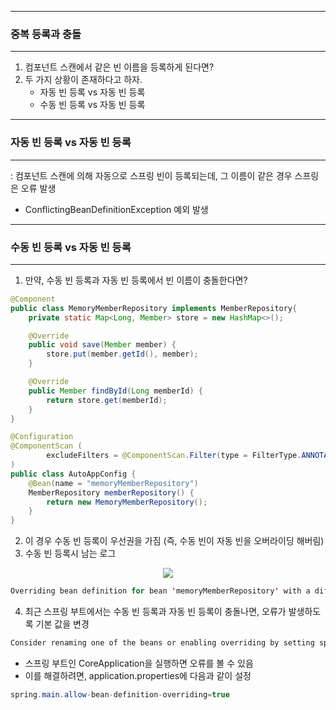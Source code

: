 -----
### 중복 등록과 충돌
-----
1. 컴포넌트 스캔에서 같은 빈 이름을 등록하게 된다면?
2. 두 가지 상황이 존재하다고 하자.
   - 자동 빈 등록 vs 자동 빈 등록
   - 수동 빈 등록 vs 자동 빈 등록

-----
### 자동 빈 등록 vs 자동 빈 등록 
-----
: 컴포넌트 스캔에 의해 자동으로 스프링 빈이 등록되는데, 그 이름이 같은 경우 스프링은 오류 발생
   - ConflictingBeanDefinitionException 예외 발생

-----
### 수동 빈 등록 vs 자동 빈 등록
-----
1. 만약, 수동 빈 등록과 자동 빈 등록에서 빈 이름이 충돌한다면?
```java
@Component
public class MemoryMemberRepository implements MemberRepository{
    private static Map<Long, Member> store = new HashMap<>();

    @Override
    public void save(Member member) {
        store.put(member.getId(), member);
    }

    @Override
    public Member findById(Long memberId) {
        return store.get(memberId);
    }
}
```

```java
@Configuration
@ComponentScan (
        excludeFilters = @ComponentScan.Filter(type = FilterType.ANNOTATION, classes = Configuration.class)
)
public class AutoAppConfig {
    @Bean(name = "memoryMemberRepository")
    MemberRepository memberRepository() {
        return new MemoryMemberRepository();
    }
}
```

2. 이 경우 수동 빈 등록이 우선권을 가짐 (즉, 수동 빈이 자동 빈을 오버라이딩 해버림)
3. 수동 빈 등록시 남는 로그
<div align="center">
<img src="https://github.com/sooyounghan/HTTP/assets/34672301/6a1bc60e-7be6-4174-877b-960f0a7c644c">
</div>

```java
Overriding bean definition for bean 'memoryMemberRepository' with a different definition: replacing
```

4. 최근 스프링 부트에서는 수동 빈 등록과 자동 빈 등록이 충돌나면, 오류가 발생하도록 기본 값을 변경
```java
Consider renaming one of the beans or enabling overriding by setting spring.main.allow-bean-definition-overriding=true
```
  - 스프링 부트인 CoreApplication을 실행하면 오류를 볼 수 있음
  - 이를 해결하려면, application.properties에 다음과 같이 설정
```java
spring.main.allow-bean-definition-overriding=true
```
